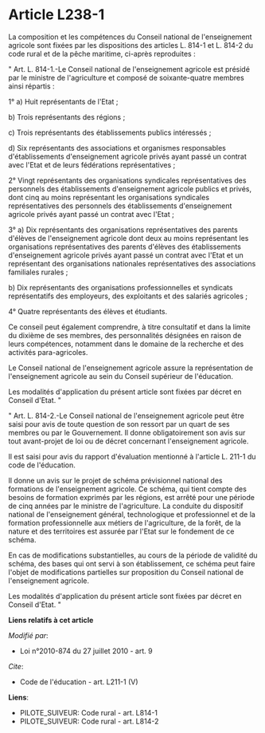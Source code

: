 # Article L238-1

La composition et les compétences du Conseil national de l'enseignement agricole sont fixées par les dispositions des
articles L. 814-1 et L. 814-2 du code rural et de la pêche maritime, ci-après reproduites : 

" Art. L. 814-1.-Le Conseil national de l'enseignement agricole est présidé par le ministre de l'agriculture et composé de
soixante-quatre membres ainsi répartis : 

1° a) Huit représentants de l'Etat ; 

b) Trois représentants des régions ; 

c) Trois représentants des établissements publics intéressés ; 

d) Six représentants des associations et organismes responsables d'établissements d'enseignement agricole privés ayant passé
un contrat avec l'Etat et de leurs fédérations représentatives ; 

2° Vingt représentants des organisations syndicales représentatives des personnels des établissements d'enseignement agricole
publics et privés, dont cinq au moins représentant les organisations syndicales représentatives des personnels des
établissements d'enseignement agricole privés ayant passé un contrat avec l'Etat ; 

3° a) Dix représentants des organisations représentatives des parents d'élèves de l'enseignement agricole dont deux au moins
représentant les organisations représentatives des parents d'élèves des établissements d'enseignement agricole privés ayant
passé un contrat avec l'Etat et un représentant des organisations nationales représentatives des associations familiales
rurales ; 

b) Dix représentants des organisations professionnelles et syndicats représentatifs des employeurs, des exploitants et des
salariés agricoles ; 

4° Quatre représentants des élèves et étudiants. 

Ce conseil peut également comprendre, à titre consultatif et dans la limite du dixième de ses membres, des personnalités
désignées en raison de leurs compétences, notamment dans le domaine de la recherche et des activités para-agricoles. 

Le Conseil national de l'enseignement agricole assure la représentation de l'enseignement agricole au sein du Conseil
supérieur de l'éducation. 

Les modalités d'application du présent article sont fixées par décret en Conseil d'Etat. " 

" Art. L. 814-2.-Le Conseil national de l'enseignement agricole peut être saisi pour avis de toute question de son ressort
par un quart de ses membres ou par le Gouvernement. Il donne obligatoirement son avis sur tout avant-projet de loi ou de
décret concernant l'enseignement agricole. 

Il est saisi pour avis du rapport d'évaluation mentionné à l'article L. 211-1 du code de l'éducation. 

Il donne un avis sur le projet de schéma prévisionnel national des formations de l'enseignement agricole. Ce schéma, qui
tient compte des besoins de formation exprimés par les régions, est arrêté pour une période de cinq années par le ministre de
l'agriculture. La conduite du dispositif national de l'enseignement général, technologique et professionnel et de la
formation professionnelle aux métiers de l'agriculture, de la forêt, de la nature et des territoires est assurée par l'Etat
sur le fondement de ce schéma. 

En cas de modifications substantielles, au cours de la période de validité du schéma, des bases qui ont servi à son
établissement, ce schéma peut faire l'objet de modifications partielles sur proposition du Conseil national de l'enseignement
agricole. 

Les modalités d'application du présent article sont fixées par décret en Conseil d'Etat. "

**Liens relatifs à cet article**

_Modifié par_:

  - Loi n°2010-874 du 27 juillet 2010 - art. 9

_Cite_:

  - Code de l'éducation - art. L211-1 (V)

**Liens**:

  - PILOTE_SUIVEUR: Code rural - art. L814-1
  - PILOTE_SUIVEUR: Code rural - art. L814-2
